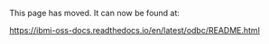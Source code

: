 This page has moved. It can now be found at:

https://ibmi-oss-docs.readthedocs.io/en/latest/odbc/README.html
